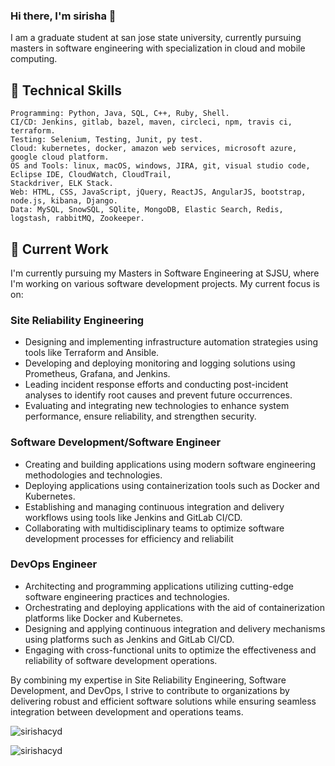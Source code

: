 
<!--
**sirishacyd/sirishacyd** is a ✨ _special_ ✨ repository because its `README.md` (this file) appears on your GitHub profile.

Here are some ideas to get you started:

- 🔭 I’m currently working on ...
- 🌱 I’m currently learning ...
- 👯 I’m looking to collaborate on ...
- 🤔 I’m looking for help with ...
- 💬 Ask me about ...
- 📫 How to reach me: ...
- 😄 Pronouns: ...
- ⚡ Fun fact: ...
-->

### Hi there, I'm sirisha 👋

I am a graduate student at san jose state university, currently pursuing masters in software engineering with specialization in cloud and mobile computing. 

<h3 align="center"></h3>

<h3 align="left"></h3>
<p align="left">
</p>

## 🌱 Technical Skills
```
Programming: Python, Java, SQL, C++, Ruby, Shell.
CI/CD: Jenkins, gitlab, bazel, maven, circleci, npm, travis ci, terraform.
Testing: Selenium, Testing, Junit, py test.
Cloud: kubernetes, docker, amazon web services, microsoft azure, google cloud platform.
OS and Tools: linux, macOS, windows, JIRA, git, visual studio code, Eclipse IDE, CloudWatch, CloudTrail,
Stackdriver, ELK Stack.
Web: HTML, CSS, JavaScript, jQuery, ReactJS, AngularJS, bootstrap, node.js, kibana, Django.
Data: MySQL, SnowSQL, SQlite, MongoDB, Elastic Search, Redis, logstash, rabbitMQ, Zookeeper.
```

## 🔭 Current Work
I'm currently pursuing my Masters in Software Engineering at SJSU, where I'm working on various software development projects. My current focus is on:

### Site Reliability Engineering
* Designing and implementing infrastructure automation strategies using tools like Terraform and Ansible.
* Developing and deploying monitoring and logging solutions using Prometheus, Grafana, and Jenkins.
* Leading incident response efforts and conducting post-incident analyses to identify root causes and prevent future occurrences.
* Evaluating and integrating new technologies to enhance system performance, ensure reliability, and strengthen security.

### Software Development/Software Engineer
* Creating and building applications using modern software engineering methodologies and technologies.
* Deploying applications using containerization tools such as Docker and Kubernetes.
* Establishing and managing continuous integration and delivery workflows using tools like Jenkins and GitLab CI/CD.
* Collaborating with multidisciplinary teams to optimize software development processes for efficiency and reliabilit

### DevOps Engineer
* Architecting and programming applications utilizing cutting-edge software engineering practices and technologies.
* Orchestrating and deploying applications with the aid of containerization platforms like Docker and Kubernetes.
* Designing and applying continuous integration and delivery mechanisms using platforms such as Jenkins and GitLab CI/CD.
* Engaging with cross-functional units to optimize the effectiveness and reliability of software development operations.

By combining my expertise in Site Reliability Engineering, Software Development, and DevOps, I strive to contribute to organizations by delivering robust and efficient software solutions while ensuring seamless integration between development and operations teams.

<p align="left"> <img src="https://komarev.com/ghpvc/?username=sirishacyd&label=Profile%20views&color=0e75b6&style=flat" alt="sirishacyd" /> </p>

<p><img align="center" src="https://github-readme-stats.vercel.app/api/top-langs?username=sirishacyd&show_icons=true&locale=en&layout=compact" alt="sirishacyd" </p>
